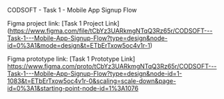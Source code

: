 CODSOFT - Task 1 - Mobile App Signup Flow

Figma project link: [Task 1 Project Link] (https://www.figma.com/file/tCbYz3UARkmgNTqQ3Rz65r/CODSOFT---Task-1---Mobile-App-Signup-Flow?type=design&node-id=0%3A1&mode=design&t=ETbErTxow5oc4v1r-1)

Figma prototype link: [Task 1 Prototype Link] https://www.figma.com/proto/tCbYz3UARkmgNTqQ3Rz65r/CODSOFT---Task-1---Mobile-App-Signup-Flow?type=design&node-id=1-1083&t=ETbErTxow5oc4v1r-0&scaling=scale-down&page-id=0%3A1&starting-point-node-id=1%3A1076